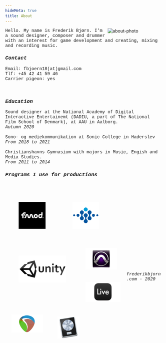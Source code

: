 ```yaml
---
hideMeta: true
title: About
---
```

<!--<img align="right" width="35%" src="fb-yatzy.jpg">-->

<img align="right" width="35%" src="about-photo.png" alt="about-photo">

<a style="text-decoration:none;font-family:courier new;font-size:14px;text-decoration:none;">

Hello. My name is Frederik Bjørn. I'm a sound designer, composer and drummer with an
interest for game development and creating, mixing and recording music.


<h3><em> Contact </em></h3>

Email: fbjoern18(at)gmail.com <br>
Tlf: +45 42 41 59 46 <br>
Carrier pigeon: yes


<br>
<h3><em> Education </em></h3>

Sound designer at the National Academy of Digital Interactive Entertainemt
(DADIU, a part of The National Film School of Denmark), at AAU in Aalborg.
<br>
<em> Autumn 2020</em>
<br>
<br>
Sono- og mediekommunikation at Sonic College in Haderslev
<br>
<em>From 2018 to 2021</em>
<br>
<br>
Christianshavns Gymnasium with majors in Music, Engish and Media Studies. 
<br>
<em>From 2011 to 2014</em>
<br>


<h3><em> Programs I use for productions </em></h3>

<br>
<img align="left" width="17%" src="fmod-logo.png" style="margin:43px">
<img align="left" width="17%" src="wwise-logo.png" style="margin:43px">
<img align="left" width="30%" src="unity-logo.png" style="margin:43px">
<br>
<br>
<br>
<br>
<br>
<br>
<br>
<br>

<img align="left" width="20%" src="pro-tools-logo.png" style="margin:20px">
<img align="left" width="22%" src="live-logo.png" style="margin:20px">
<img align="left" width="20%" src="reaper-logo.png" style="margin:20px">    
<img align="left" width="14%" src="logic-logo.png" style="margin:26px">

<br>
<br>
<br>
<br>
<br>
<br>
<!-- skriv navnende under logoerne-->


<em>frederikbjorn.com - 2020</em>


</a>




